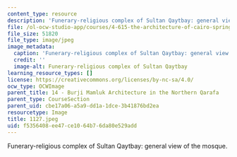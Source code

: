 ```yaml
---
content_type: resource
description: 'Funerary-religious complex of Sultan Qaytbay: general view of the mosque.'
file: /ol-ocw-studio-app/courses/4-615-the-architecture-of-cairo-spring-2002/f5356408ee47ce1064b76da80e529add_1127.jpeg
file_size: 51820
file_type: image/jpeg
image_metadata:
  caption: 'Funerary-religious complex of Sultan Qaytbay: general view of the mosque.'
  credit: ''
  image-alt: Funerary-religious complex of Sultan Qaytbay
learning_resource_types: []
license: https://creativecommons.org/licenses/by-nc-sa/4.0/
ocw_type: OCWImage
parent_title: 14 - Burji Mamluk Architecture in the Northern Qarafa
parent_type: CourseSection
parent_uid: cbe17a06-a5a9-dd1a-1dce-3b41876bd2ea
resourcetype: Image
title: 1127.jpeg
uid: f5356408-ee47-ce10-64b7-6da80e529add
---
```

Funerary-religious complex of Sultan Qaytbay: general view of the mosque.